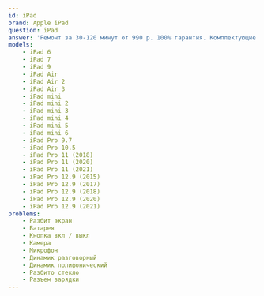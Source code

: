 ```yaml
---
id: iPad
brand: Apple iPad
question: iPad
answer: 'Ремонт за 30-120 минут от 990 р. 100% гарантия. Комплектующие класса "Original"'
models:
    - iPad 6
    - iPad 7
    - iPad 9
    - iPad Air
    - iPad Air 2
    - iPad Air 3
    - iPad mini
    - iPad mini 2
    - iPad mini 3
    - iPad mini 4
    - iPad mini 5
    - iPad mini 6
    - iPad Pro 9.7
    - iPad Pro 10.5
    - iPad Pro 11 (2018)
    - iPad Pro 11 (2020)
    - iPad Pro 11 (2021)
    - iPad Pro 12.9 (2015)
    - iPad Pro 12.9 (2017)
    - iPad Pro 12.9 (2018)
    - iPad Pro 12.9 (2020)
    - iPad Pro 12.9 (2021)
problems:
    - Разбит экран
    - Батарея
    - Кнопка вкл / выкл
    - Камера
    - Микрофон
    - Динамик разговорный
    - Динамик полифонический
    - Разбито стекло
    - Разъем зарядки
---
```


